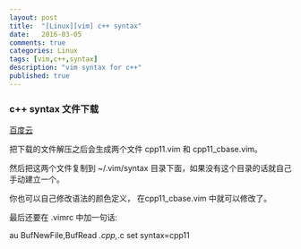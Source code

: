 ```yaml
---
layout: post
title:  "[Linux][vim] c++ syntax"
date:   2016-03-05
comments: true
categories: Linux
tags: [vim,c++,syntax]
description: "vim syntax for c++"
published: true
---
```



### c++ syntax 文件下载

<a href="http://pan.baidu.com/s/1qWQO7q0" target="_blank">百度云</a>

把下载的文件解压之后会生成两个文件 cpp11.vim 和 cpp11_cbase.vim。

然后把这两个文件复制到  ~/.vim/syntax 目录下面，如果没有这个目录的话就自己手动建立一个。

你也可以自己修改语法的颜色定义， 在cpp11_cbase.vim 中就可以修改了。

最后还要在  .vimrc 中加一句话:

au BufNewFile,BufRead *.cpp,*.c set syntax=cpp11
